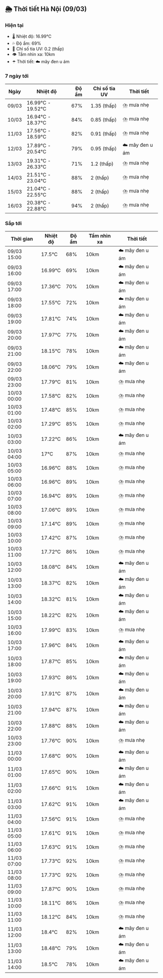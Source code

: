 ## 🌦️ Thời tiết Hà Nội (09/03)

### Hiện tại

- 🌡️ Nhiệt độ: 16.99℃
- 💦 Độ ẩm: 69%
- 🌟 Chỉ số tia UV: 0.2 (thấp)
- 👁️ Tầm nhìn xa: 10km
- ☂️ Thời tiết: ☁️ mây đen u ám

### 7 ngày tới

| Ngày | Nhiệt độ | Độ ẩm | Chỉ số tia UV | Thời tiết |
| --- | --- | --- | --- | --- |
| 09/03 | 16.99℃ - 19.52℃ | 67% | 1.35 (thấp) | ⛈️ mưa nhẹ |
| 10/03 | 16.94℃ - 18.37℃ | 84% | 0.85 (thấp) | ⛈️ mưa nhẹ |
| 11/03 | 17.56℃ - 18.59℃ | 82% | 0.91 (thấp) | ⛈️ mưa nhẹ |
| 12/03 | 17.89℃ - 20.54℃ | 79% | 0.95 (thấp) | ☁️ mây đen u ám |
| 13/03 | 19.31℃ - 26.33℃ | 71% | 1.2 (thấp) | ⛈️ mưa nhẹ |
| 14/03 | 21.51℃ - 23.04℃ | 88% | 2 (thấp) | ⛈️ mưa nhẹ |
| 15/03 | 21.04℃ - 22.55℃ | 88% | 2 (thấp) | ⛈️ mưa nhẹ |
| 16/03 | 20.38℃ - 22.88℃ | 94% | 2 (thấp) | ⛈️ mưa nhẹ |

### Sắp tới

| Thời gian | Nhiệt độ | Độ ẩm | Tầm nhìn xa | Thời tiết |
| --- | --- | --- | --- | --- |
| 09/03 15:00 | 17.5℃ | 68% | 10km | ☁️ mây đen u ám |
| 09/03 16:00 | 16.99℃ | 69% | 10km | ☁️ mây đen u ám |
| 09/03 17:00 | 17.36℃ | 70% | 10km | ☁️ mây đen u ám |
| 09/03 18:00 | 17.55℃ | 72% | 10km | ☁️ mây đen u ám |
| 09/03 19:00 | 17.81℃ | 74% | 10km | ☁️ mây đen u ám |
| 09/03 20:00 | 17.97℃ | 77% | 10km | ☁️ mây đen u ám |
| 09/03 21:00 | 18.15℃ | 78% | 10km | ☁️ mây đen u ám |
| 09/03 22:00 | 18.06℃ | 79% | 10km | ☁️ mây đen u ám |
| 09/03 23:00 | 17.79℃ | 81% | 10km | ⛈️ mưa nhẹ |
| 10/03 00:00 | 17.58℃ | 82% | 10km | ⛈️ mưa nhẹ |
| 10/03 01:00 | 17.48℃ | 85% | 10km | ⛈️ mưa nhẹ |
| 10/03 02:00 | 17.29℃ | 85% | 10km | ⛈️ mưa nhẹ |
| 10/03 03:00 | 17.22℃ | 86% | 10km | ☁️ mây đen u ám |
| 10/03 04:00 | 17℃ | 87% | 10km | ⛈️ mưa nhẹ |
| 10/03 05:00 | 16.96℃ | 88% | 10km | ⛈️ mưa nhẹ |
| 10/03 06:00 | 16.96℃ | 89% | 10km | ⛈️ mưa nhẹ |
| 10/03 07:00 | 16.94℃ | 89% | 10km | ⛈️ mưa nhẹ |
| 10/03 08:00 | 17.06℃ | 89% | 10km | ⛈️ mưa nhẹ |
| 10/03 09:00 | 17.14℃ | 89% | 10km | ⛈️ mưa nhẹ |
| 10/03 10:00 | 17.42℃ | 87% | 10km | ⛈️ mưa nhẹ |
| 10/03 11:00 | 17.72℃ | 86% | 10km | ⛈️ mưa nhẹ |
| 10/03 12:00 | 18.08℃ | 84% | 10km | ☁️ mây đen u ám |
| 10/03 13:00 | 18.37℃ | 82% | 10km | ☁️ mây đen u ám |
| 10/03 14:00 | 18.32℃ | 81% | 10km | ☁️ mây đen u ám |
| 10/03 15:00 | 18.22℃ | 82% | 10km | ☁️ mây đen u ám |
| 10/03 16:00 | 17.99℃ | 83% | 10km | ⛈️ mưa nhẹ |
| 10/03 17:00 | 17.96℃ | 84% | 10km | ☁️ mây đen u ám |
| 10/03 18:00 | 17.87℃ | 85% | 10km | ☁️ mây đen u ám |
| 10/03 19:00 | 17.93℃ | 86% | 10km | ☁️ mây đen u ám |
| 10/03 20:00 | 17.91℃ | 87% | 10km | ☁️ mây đen u ám |
| 10/03 21:00 | 17.94℃ | 87% | 10km | ☁️ mây đen u ám |
| 10/03 22:00 | 17.88℃ | 88% | 10km | ☁️ mây đen u ám |
| 10/03 23:00 | 17.76℃ | 90% | 10km | ⛈️ mưa nhẹ |
| 11/03 00:00 | 17.68℃ | 90% | 10km | ☁️ mây đen u ám |
| 11/03 01:00 | 17.65℃ | 90% | 10km | ☁️ mây đen u ám |
| 11/03 02:00 | 17.66℃ | 91% | 10km | ☁️ mây đen u ám |
| 11/03 03:00 | 17.62℃ | 91% | 10km | ☁️ mây đen u ám |
| 11/03 04:00 | 17.56℃ | 91% | 10km | ⛈️ mưa nhẹ |
| 11/03 05:00 | 17.61℃ | 91% | 10km | ⛈️ mưa nhẹ |
| 11/03 06:00 | 17.63℃ | 91% | 10km | ⛈️ mưa nhẹ |
| 11/03 07:00 | 17.73℃ | 92% | 10km | ⛈️ mưa nhẹ |
| 11/03 08:00 | 17.73℃ | 92% | 10km | ⛈️ mưa nhẹ |
| 11/03 09:00 | 17.87℃ | 90% | 10km | ⛈️ mưa nhẹ |
| 11/03 10:00 | 18.11℃ | 86% | 10km | ⛈️ mưa nhẹ |
| 11/03 11:00 | 18.12℃ | 84% | 10km | ⛈️ mưa nhẹ |
| 11/03 12:00 | 18.4℃ | 82% | 10km | ☁️ mây đen u ám |
| 11/03 13:00 | 18.48℃ | 79% | 10km | ☁️ mây đen u ám |
| 11/03 14:00 | 18.5℃ | 78% | 10km | ☁️ mây đen u ám |

